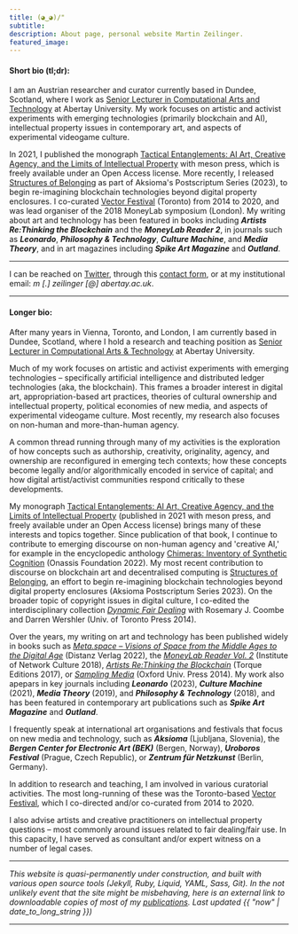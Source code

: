 ```yaml
---
title: (◕‿◕)/"
subtitle:
description: About page, personal website Martin Zeilinger.
featured_image:
---
```


#### Short bio (tl;dr):

I am an Austrian researcher and curator currently based in Dundee, Scotland, where I work as [Senior Lecturer in Computational Arts and Technology](https://rke.abertay.ac.uk/en/persons/martin-zeilinger) at Abertay University. My work focuses on artistic and activist experiments with emerging technologies (primarily blockchain and AI), intellectual property issues in contemporary art, and aspects of experimental videogame culture.

In 2021, I published the monograph [Tactical Entanglements: AI Art, Creative Agency, and the Limits of Intellectual Property](https://meson.press/books/tactical-entanglements/) with meson press, which is freely available under an Open Access license. More recently, I released [Structures of Belonging](https://aksioma.org/structures-of-belonging) as part of Aksioma's Postscriptum Series (2023), to begin re-imagining blockchain technologies beyond digital property enclosures. I co-curated [Vector Festival](http://vectorfestival.org/) (Toronto) from 2014 to 2020, and was lead organiser of the 2018 MoneyLab symposium (London). My writing about art and technology has been featured in books including **_Artists Re:Thinking the Blockchain_** and the **_MoneyLab Reader 2_**, in journals such as **_Leonardo_**, **_Philosophy & Technology_**, **_Culture Machine_**, and **_Media Theory_**, and in art magazines including **_Spike Art Magazine_** and **_Outland_**.

---

I can be reached on [Twitter](https://twitter.com/mrtnzlngr), through this [contact form](/contact), or at my institutional email: _m [.] zeilinger [@] abertay.ac.uk_.

---

#### Longer bio:

After many years in Vienna, Toronto, and London, I am currently based in Dundee, Scotland, where I hold a research and teaching position as [Senior Lecturer in Computational Arts & Technology](https://rke.abertay.ac.uk/en/persons/martin-zeilinger) at Abertay University.

Much of my work focuses on artistic and activist experiments with emerging technologies – specifically artificial intelligence and distributed ledger technologies (aka, the blockchain). This frames a broader interest in digital art, appropriation-based art practices, theories of cultural ownership and intellectual property, political economies of new media, and aspects of experimental videogame culture. Most recently, my research also focuses on non-human and more-than-human agency.

A common thread running through many of my activities is the exploration of how concepts such as authorship, creativity, originality, agency, and ownership are reconfigured in emerging tech contexts; how these concepts become legally and/or algorithmically encoded in service of capital; and how digital artist/activist communities respond critically to these developments.

My monograph [Tactical Entanglements: AI Art, Creative Agency, and the Limits of Intellectual Property](https://meson.press/books/tactical-entanglements/) (published in 2021 with meson press, and freely available under an Open Access license) brings many of these interests and topics together. Since publication of that book, I continue to contribute to emerging discourse on non-human agency and 'creative AI,' for example in the encyclopedic anthology [Chimeras: Inventory of Synthetic Cognition](https://www.onassis.org/culture/publications/chimeras-inventory-of-synthetic-cognition) (Onassis Foundation 2022). My most recent contribution to discourse on blockchain art and decentralised computing is [Structures of Belonging](https://aksioma.org/structures-of-belonging), an effort to begin re-imagining blockchain technologies beyond digital property enclosures (Aksioma Postscriptum Series 2023). On the broader topic of copyright issues in digital culture, I co-edited the interdisciplinary collection _[Dynamic Fair Dealing](https://www.degruyter.com/document/doi/10.3138/9781442665613/html)_ with Rosemary J. Coombe and Darren Wershler (Univ. of Toronto Press 2014).

Over the years, my writing on art and technology has been published widely in books such as _[Meta.space – Visions of Space from the Middle Ages to the Digital Age](https://www.distanz.de/en/metaspace-visions-of-space-from-the-middle-ages-to-the-digital-age)_ (Distanz Verlag 2022), the _[MoneyLab Reader Vol. 2](https://networkcultures.org/blog/publication/moneylab-reader-2-overcoming-the-hype/)_ (Institute of Network Culture 2018), _[Artists Re:Thinking the Blockchain](https://torquetorque.net/wp-content/uploads/ArtistsReThinkingTheBlockchain.pdf)_ (Torque Editions 2017), or _[Sampling Media](https://global.oup.com/academic/product/sampling-media-9780199949335?cc=us&lang=en&)_ (Oxford Univ. Press 2014). My work also apepars in key journals including **_Leonardo_** (2023), **_Culture Machine_** (2021), **_Media Theory_** (2019), and **_Philosophy & Technology_** (2018), and has been featured in contemporary art publications such as **_Spike Art Magazine_** and **_Outland_**.

I frequently speak at international art organisations and festivals that focus on new media and technology, such as **_Aksioma_** (Ljubljana, Slovenia), the **_Bergen Center for Electronic Art (BEK)_** (Bergen, Norway), **_Uroboros Festival_** (Prague, Czech Republic), or **_Zentrum für Netzkunst_** (Berlin, Germany).

In addition to research and teaching, I am involved in various curatorial activities. The most long-running of these was the Toronto-based [Vector Festival](http://vectorfestival.org/), which I co-directed and/or co-curated from 2014 to 2020.

I also advise artists and creative practitioners on intellectual property questions – most commonly around issues related to fair dealing/fair use. In this capacity, I have served as consultant and/or expert witness on a number of legal cases.

---

_This website is quasi-permanently under construction, and built with various open source tools (Jekyll, Ruby, Liquid, YAML, Sass, Git). In the not unlikely event that the site might be misbehaving, here is an external link to downloadable copies of most of my [publications](https://rke.abertay.ac.uk/en/persons/martin-zeilinger). Last updated {{ "now" | date_to_long_string }})_

---
